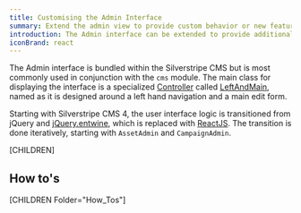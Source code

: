 ```yaml
---
title: Customising the Admin Interface
summary: Extend the admin view to provide custom behavior or new features for CMS and admin users.
introduction: The Admin interface can be extended to provide additional functionality to users and custom interfaces for managing data.
iconBrand: react
---
```


The Admin interface is bundled within the Silverstripe CMS but is most commonly used in conjunction with the `cms`
module. The main class for displaying the interface is a specialized [Controller](api:SilverStripe\Control\Controller) called [LeftAndMain](api:SilverStripe\Admin\LeftAndMain), named
as it is designed around a left hand navigation and a main edit form.

Starting with Silverstripe CMS 4, the user interface logic is transitioned from
jQuery and [jQuery.entwine](https://github.com/hafriedlander/jquery.entwine),
which is replaced with [ReactJS](http://reactjs.com/). The transition is
done iteratively, starting with `AssetAdmin` and `CampaignAdmin`.

[CHILDREN]

## How to's

[CHILDREN Folder="How_Tos"]
